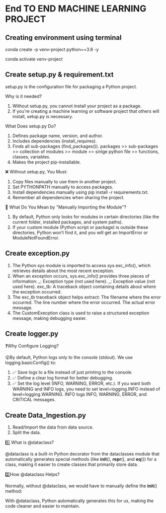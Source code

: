 # End TO END MACHINE LEARNING PROJECT #

## Creating environment using terminal
conda create -p venv-project python==3.8 -y

conda activate venv-project

## Create setup.py & requirement.txt
setup.py is the configuration file for packaging a Python project.

Why is it needed?
 1. Without setup.py, you cannot install your project as a package.
 2. If you're creating a machine learning or software project that others will install, setup.py is necessary.

What Does setup.py Do?
 1. Defines package name, version, and author.
 2. Includes dependencies (install_requires).
 3. Finds all sub-packages (find_packages()).  packages >> sub-packages >> collection of modules >> module >> sinlge python file >> functions, classes, variables.
 4. Makes the project pip-installable.

❌ Without setup.py, You Must:
 1. Copy files manually to use them in another project.
 2. Set PYTHONPATH manually to access packages.
 3. Install dependencies manually using pip install -r requirements.txt.
 4. Remember all dependencies when sharing the project.

📌 What Do You Mean by "Manually Importing the Module"?
 1. By default, Python only looks for modules in certain directories (like the current folder, installed packages, and system paths).
 2. If your custom module (Python script or package) is outside these directories, Python won’t find it, and you will get an ImportError or ModuleNotFoundError.

## Create exception.py
1. The Python sys module is imported to access sys.exc_info(), which retrieves details about the most recent exception.
2. When an exception occurs, sys.exc_info() provides three pieces of information:
   _: Exception type (not used here).
   _: Exception value (not used here).
   exc_tb: A traceback object containing details about where the exception occurred.
3. The exc_tb traceback object helps extract:
   The filename where the error occurred.
   The line number where the error occurred.
   The actual error message.
4. The CustomExecption class is used to raise a structured exception message, making debugging easier.

## Create logger.py
❓Why Configure Logging?

😲By default, Python logs only to the console (stdout). We use logging.basicConfig() to: 
   1. ✅ Save logs to a file instead of just printing to the console.
   2. ✅ Define a clear log format for better debugging.
   3. ✅ Set the log level (INFO, WARNING, ERROR, etc.). If you want both WARNING and INFO logs, you need to set level=logging.INFO instead of level=logging.WARNING. INFO logs INFO, WARNING, ERROR, and CRITICAL messages.

## Create Data_Ingestion.py
1. Read/Import the data from data source.
2. Split the data. 

1️⃣ What is @dataclass?

@dataclass is a built-in Python decorator from the dataclasses module that automatically generates special methods (like __init__(), __repr__(), and __eq__()) for a class, making it easier to create classes that primarily store data.

2️⃣How @dataclass Helps?

Normally, without @dataclass, we would have to manually define the __init__() method:

<!-- class DataIngestionConfig:
    def __init__(self):
        self.train_data_path = os.path.join('artifact', 'train.csv')
        self.test_data_path = os.path.join('artifact', 'test.csv')
        self.raw_data_path = os.path.join('artifact', 'data.csv') -->

With @dataclass, Python automatically generates this for us, making the code cleaner and easier to maintain.


## 



